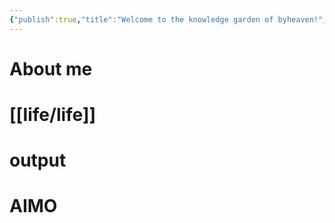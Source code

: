 ```yaml
---
{"publish":true,"title":"Welcome to the knowledge garden of byheaven!","created":"2025-09-29T15:15:26.027+08:00","modified":"2025-09-30T12:58:18.950+08:00","cssclasses":""}
---
```



# About me

# [[life/life]]

# output

# AIMO